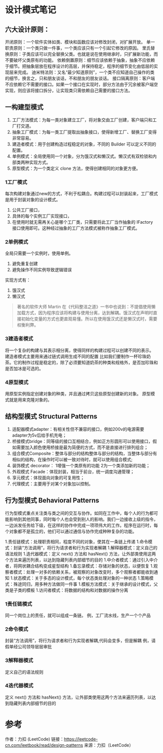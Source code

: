 # 设计模式笔记

## 六大设计原则：

开闭原则：一个软件实体如类、模块和函数应该对修改封闭，对扩展开放。
单一职责原则：一个类只做一件事，一个类应该只有一个引起它修改的原因。
里氏替换原则：子类应该可以完全替换父类。也就是说在使用继承时，只扩展新功能，而不要破坏父类原有的功能。
依赖倒置原则：细节应该依赖于抽象，抽象不应依赖于细节。把抽象层放在程序设计的高层，并保持稳定，程序的细节变化由低层的实现层来完成。
迪米特法则：又名“最少知道原则”，一个类不应知道自己操作的类的细节，换言之，只和朋友谈话，不和朋友的朋友谈话。
接口隔离原则：客户端不应依赖它不需要的接口。如果一个接口在实现时，部分方法由于冗余被客户端空实现，则应该将接口拆分，让实现类只需依赖自己需要的接口方法。

## 一构建型模式

1. 工厂方法模式：为每一类对象建立工厂，将对象交由工厂创建，客户端只和工厂打交道。
2. 抽象工厂模式：为每一类工厂提取出抽象接口，使得新增工厂、替换工厂变得非常容易。
3. 建造者模式：用于创建构造过程稳定的对象，不同的 Builder 可以定义不同的配置。
4. 单例模式：全局使用同一个对象，分为饿汉式和懒汉式。懒汉式有双检锁和内部类两种实现方式。
5. 原型模式：为一个类定义 clone 方法，使得创建相同的对象更方便。


### 1工厂模式
每次构建对象通过new的方式，不利于松耦合。构建过程可以封装起来，工厂模式是用于封装对象的设计模式。

1. 公共工厂接口，
2. 具体的每个实例工厂实现接口，
3. 在使用时就无需再关心是哪个工厂类，只需要将此工厂当作抽象的 IFactory 接口使用即可。这种经过抽象的工厂方法模式被称作抽象工厂模式。


### 2单例模式
全局只需要一个实例时，使用单例。
1. 避免重复创建
2. 避免操作不同实例导致逻辑错误

实现方式有：
1. 饿汉式
2. 懒汉式

> 著名的软件大师 Martin 在《代码整洁之道》一书中也说到：不提倡使用懒加载方式，因为程序应该将构建与使用分离，达到解耦。饿汉式在声明时直接初始化变量的方式也更直观易懂。所以在使用饿汉式还是懒汉式时，需要权衡利弊。

### 3建造者模式
将一个复杂的构建与其表示相分离，使得同样的构建过程可以创建不同的表示。
建造者模式主要用来通过链式调用生成不同的配置
比如我们要制作一杯珍珠奶茶。它的制作过程是稳定的，除了必须要知道奶茶的种类和规格外，是否加珍珠和是否加冰是可选的。


### 4原型模式
用原型实例指定创建对象的种类，并且通过拷贝这些原型创建新的对象。
原型模式就是用来克隆对象的。

## 结构型模式 Structural Patterns
1. 适配器模式adapter：有相关性但不兼容的接口，例如200v的电源需要adapter为5v后给手机充电；
2. 桥接模式bridge：同等级的接口互相结合，例如正方形圆形可以使用接口，假如需要加入颜色使用桥接是最为简便的方式，而不是直接进行排列组合；
3. 组合模式Composite：整体与部分的结构整体与部分的结构，当整体与部分有相似的结构，在操作时可以被一致对待时，就可以使用组合模式;
3. 装饰模式 decorator： 1增强一个类原有的功能 2为一个类添加新的功能；
4. 外观模式 Facade：体现封装，相当于前台，统一调度沟通管理；
5. 享元模式：体现面向对象的可复用性；
6. 代理模式：主要用于对某个对象加以控制。

## 行为型模式 Behavioral Patterns

行为型模式重点关注类与类之间的交互与协作。如同在工作中，每个人的行为都可能影响到其他同事，同时每个人也会受到别人的影响。我们一边接收上级的指令，一边派发任务给下级，在这样的协作中完成一项项伟大的工作。程序在运行时，每个对象都不是孤立的，他们可以通过通信与协作完成种种复杂的功能。


1.责任链模式：处理职责相同，程度不同的对象，使其在一条链上传递
1.命令模式：封装“方法调用”，将行为请求者和行为实现者解耦
1.解释器模式：定义自己的语法规则
1.迭代器模式：定义 next() 方法和 hasNext() 方法，让外部类使用这两个方法来遍历列表，以达到隐藏列表内部细节的目的
1.中介者模式：通过引入中介者，将网状耦合结构变成星型结构
1.备忘录模式：存储对象的状态，以便恢复
1.观察者模式：处理一对多的依赖关系，被观察的对象改变时，多个观察者都能收到通知
1.状态模式：关于多态的设计模式，每个状态类处理对象的一种状态
1.策略模式：殊途同归，用多种方法做同一件事
1.模板方法模式：关于继承的设计模式，父类是子类的模板
1.访问者模式：将数据的结构和对数据的操作分离

### 1责任链模式
同一个岗位上的责任，就可以组成一条链。
例，工厂流水线，生产一个个产品

### 2命令模式
封装“方法调用”，将行为请求者和行为实现者解耦,代码会变多，但是解耦
例，请假单经公司领导层层审批

### 3解释器模式
定义自己的语法规则

### 4迭代器模式
定义 next() 方法和 hasNext() 方法，让外部类使用这两个方法来遍历列表，以达到隐藏列表内部细节的目的


# 参考
作者：力扣 (LeetCode)
链接：https://leetcode-cn.com/leetbook/read/design-patterns
来源：力扣（LeetCode）

